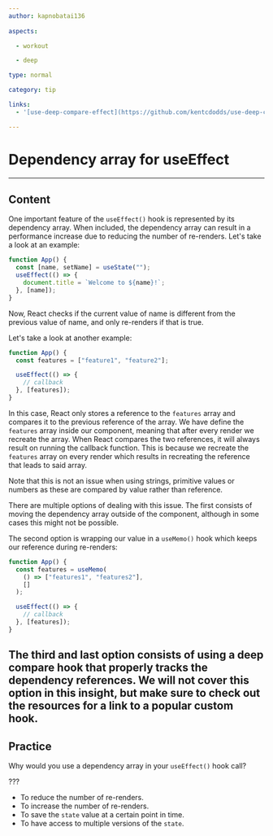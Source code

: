 ```yaml
---
author: kapnobatai136
  
aspects:

  - workout

  - deep

type: normal

category: tip

links:
  - '[use-deep-compare-effect](https://github.com/kentcdodds/use-deep-compare-effect){website}'

---
```


# Dependency array for useEffect

---
## Content

One important feature of the `useEffect()` hook is represented by its dependency array. When included, the dependency array can result in a performance increase due to reducing the number of re-renders. Let's take a look at an example:

```js
function App() {
  const [name, setName] = useState("");
  useEffect(() => {
    document.title = `Welcome to ${name}!`;
  }, [name]);
}
```

Now, React checks if the current value of name is different from the previous value of name, and only re-renders if that is true.

Let's take a look at another example:

```js
function App() {
  const features = ["feature1", "feature2"];

  useEffect(() => {
    // callback
  }, [features]);
}
```

In this case, React only stores a reference to the `features` array and compares it to the previous reference of the array. We have define the `features` array inside our component, meaning that after every render we recreate the array. When React compares the two references, it will always result on running the callback function. This is because we recreate the `features` array on every render which results in recreating the reference that leads to said array.

Note that this is not an issue when using strings, primitive values or numbers as these are compared by value rather than reference.

There are multiple options of dealing with this issue. The first consists of moving the dependency array outside of the component, although in some cases this might not be possible.

The second option is wrapping our value in a `useMemo()` hook which keeps our reference during re-renders:

```js
function App() {
  const features = useMemo(
    () => ["features1", "features2"],
    []
  );

  useEffect(() => {
    // callback
  }, [features]);
}
```

The third and last option consists of using a deep compare hook that properly tracks the dependency references. We will not cover this option in this insight, but make sure to check out the resources for a link to a popular custom hook.
---
## Practice

Why would you use a dependency array in your `useEffect()` hook call?

???

* To reduce the number of re-renders.
* To increase the number of re-renders.
* To save the `state` value at a certain point in time.
* To have access to multiple versions of the `state`.
